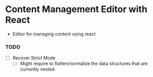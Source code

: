 # Content Management Editor with React

- Editor for managing content using react.

### TODO

- [ ] Recover Strict Mode
  - [ ] Might require to flatten/normalize the data structures that are currently nested.
